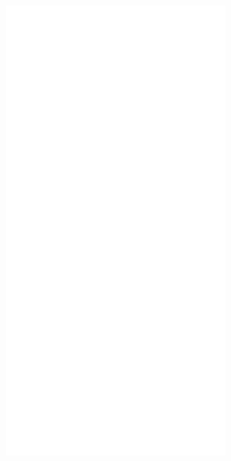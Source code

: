 <picture>
  <img src="/github-metrics.svg" alt="Metrics">
</picture>

<!-- <img align="right" src="https://github.com/joebobbio/joebobbio/blob/main/PXL_20230126_203231819.jpg?raw=true" alt="THE MAN" width="350"></img>
# Hi, I'm Phene

I like cats, programming, and messing with electronics.


## Contact Me
If you need to reach me for whatever reason, please [email me](mailto:phene@phene.dev). Or you can [contact me on Discord, if that's your thing](https://discord.com/users/347791894115385355). -->
<!--
**joebobbio/joebobbio** is a ✨ _special_ ✨ repository because its `README.md` (this file) appears on your GitHub profile.

Here are some ideas to get you started:

- 🔭 I’m currently working on ...
- 🌱 I’m currently learning ...
- 👯 I’m looking to collaborate on ...
- 🤔 I’m looking for help with ...
- 💬 Ask me about ...
- 📫 How to reach me: ...
- 😄 Pronouns: ...
- ⚡ Fun fact: ...
-->
